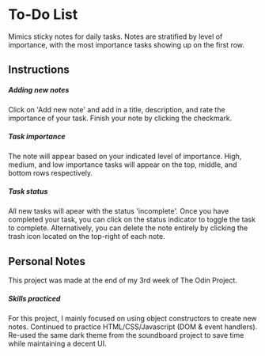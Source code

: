 # To-Do List
Mimics sticky notes for daily tasks. Notes are stratified by level of importance, with the most importance tasks showing up on the first row. 

## Instructions
##### Adding new notes
Click on 'Add new note' and add in a title, description, and rate the importance of your task. Finish your note by clicking the checkmark. 

##### Task importance
The note will appear based on your indicated level of importance. High, medium, and low importance tasks will appear on the top, middle, and bottom rows respectively. 

##### Task status
All new tasks will apear with the status 'incomplete'. Once you have completed your task, you can click on the status indicator to toggle the task to complete. Alternatively, you can delete the note entirely by clicking the trash icon located on the top-right of each note. 

## Personal Notes
This project was made at the end of my 3rd week of The Odin Project.
##### Skills practiced
For this project, I mainly focused on using object constructors to create new notes. Continued to practice HTML/CSS/Javascript (DOM & event handlers). Re-used the same dark theme from the soundboard project to save time while maintaining a decent UI. 